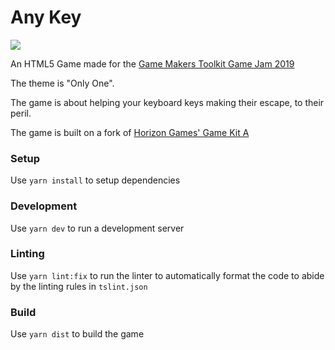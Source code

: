 # Any Key #
![](any-key-gameplay.gif)

An HTML5 Game made for the [Game Makers Toolkit Game Jam 2019](https://itch.io/jam/gmtk-2019)

The theme is "Only One".

The game is about helping your keyboard keys making their escape, to their peril.

The game is built on a fork of [Horizon Games' Game Kit A](https://github.com/horizon-games/game-kit-a)

### Setup ###

Use `yarn install` to setup dependencies

### Development ###

Use `yarn dev` to run a development server

### Linting ###

Use `yarn lint:fix` to run the linter to automatically format the code to abide by the linting rules in `tslint.json`

### Build ###

Use `yarn dist` to build the game

